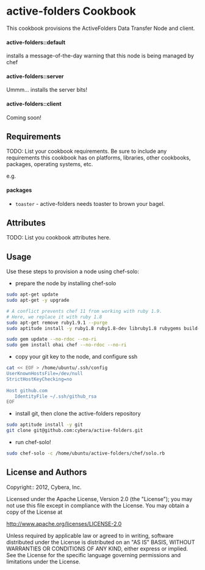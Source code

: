 active-folders Cookbook
==========
This cookbook provisions the ActiveFolders Data Transfer Node and client.

#### active-folders::default
installs a message-of-the-day warning that this node is being managed by chef

#### active-folders::server
Ummm... installs the server bits!  

#### active-folders::client
Coming soon!


Requirements
------------
TODO: List your cookbook requirements. Be sure to include any requirements this cookbook has on platforms, libraries, other cookbooks, packages, operating systems, etc.

e.g.
#### packages
- `toaster` - active-folders needs toaster to brown your bagel.


Attributes
----------
TODO: List you cookbook attributes here.


Usage
-----
Use these steps to provision a node using chef-solo:

* prepare the node by installing chef-solo
```bash
sudo apt-get update
sudo apt-get -y upgrade

# A conflict prevents chef 11 from working with ruby 1.9.
# Here, we replace it with ruby 1.8
sudo apt-get remove ruby1.9.1 --purge
sudo aptitude install -y ruby1.8 ruby1.8-dev libruby1.8 rubygems build-essential wget 

sudo gem update --no-rdoc --no-ri
sudo gem install ohai chef --no-rdoc --no-ri
```

* copy your git key to the node, and configure ssh
```bash
cat << EOF > /home/ubuntu/.ssh/config
UserKnownHostsFile=/dev/null
StrictHostKeyChecking=no
   
Host github.com
   IdentityFile ~/.ssh/github_rsa
EOF
````

* install git, then clone the active-folders repository
```bash
sudo aptitude install -y git
git clone git@github.com:cybera/active-folders.git
````

* run chef-solo!
```bash
sudo chef-solo -c /home/ubuntu/active-folders/chef/solo.rb 
````


License and Authors
-------------------
Copyright:: 2012, Cybera, Inc.

Licensed under the Apache License, Version 2.0 (the "License");
you may not use this file except in compliance with the License.
You may obtain a copy of the License at


http://www.apache.org/licenses/LICENSE-2.0


Unless required by applicable law or agreed to in writing, software
distributed under the License is distributed on an "AS IS" BASIS,
WITHOUT WARRANTIES OR CONDITIONS OF ANY KIND, either express or implied.
See the License for the specific language governing permissions and 
limitations under the License.
